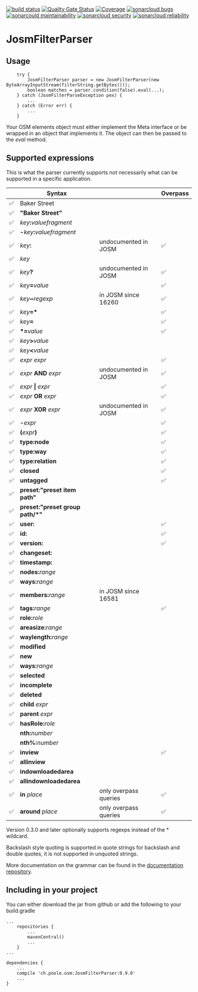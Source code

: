 [![build status](https://github.com/simonpoole/JosmFilterParser/actions/workflows/javalib.yml/badge.svg)](https://github.com/simonpoole/JosmFilterParser/actions) [![Quality Gate Status](https://sonarcloud.io/api/project_badges/measure?project=JosmFilterParser&metric=alert_status)](https://sonarcloud.io/dashboard?id=JosmFilterParser) [![Coverage](https://sonarcloud.io/api/project_badges/measure?project=JosmFilterParser&metric=coverage)](https://sonarcloud.io/dashboard?id=JosmFilterParser) [![sonarcloud bugs](https://sonarcloud.io/api/project_badges/measure?project=JosmFilterParser&metric=bugs)](https://sonarcloud.io/component_measures?id=JosmFilterParser&metric=bugs) [![sonarcould maintainability](https://sonarcloud.io/api/project_badges/measure?project=JosmFilterParser&metric=sqale_rating)](https://sonarcloud.io/component_measures?id=JosmFilterParser&metric=Maintainability) [![sonarcloud security](https://sonarcloud.io/api/project_badges/measure?project=JosmFilterParser&metric=security_rating)](https://sonarcloud.io/component_measures?id=JosmFilterParser&metric=Security) [![sonarcloud reliability](https://sonarcloud.io/api/project_badges/measure?project=JosmFilterParser&metric=reliability_rating)](https://sonarcloud.io/component_measures?id=JosmFilterParser&metric=Reliability)

# JosmFilterParser


## Usage

        try {
            JosmFilterParser parser = new JosmFilterParser(new ByteArrayInputStream(filterString.getBytes()));
            boolean matches = parser.condition(false).eval(...);
        } catch (JosmFilterParseException pex) {
            ...
        } catch (Error err) {
            ...
        }
        
Your OSM elements object must either implement the Meta interface or be wrapped in an object that implements it. The object can then be passed to the _eval_ method.

## Supported expressions

This is what the parser currently supports not necessarily what can be supported in a specific application.

|    |Syntax                          |                       | Overpass |
|--- |------------------------------- |---------------------- |----------|
|✅| Baker Street                        |                      |          |
|✅| __"Baker Street"__                 |                       |         | 
|✅| _key_**:**_valuefragment_          |                       |         |
|✅| **-**_key_**:**_valuefragment_      |                       |         |
|✅| _key_**:**                           | undocumented in JOSM | ✅                    |
|✅| _key_                              |                       |         | 
|✅| _key_**?**                           | undocumented in JOSM | ✅                     |
|✅| _key_**=**_value_                  |                       | ✅                         |
|✅| _key_**~**_regexp_                 | in JOSM since 16260   | ✅                          | 
|✅| *key*__=*__                         |                       | ✅                         | 
|✅| _key_**=**                          |                       | ✅                        |    
|✅| __*=__*value*                       |                       | ✅                        | 
|✅| _key_**>**_value_                  |                       |         |
|✅| _key_**<**_value_                  |                       |         |
|✅|_expr_ _expr_                        |                       | ✅                       |
|✅|_expr_ __AND__ _expr_               | undocumented in JOSM   | ✅                       |
|✅|_expr_ __&#124;__ _expr_             |                       | ✅                      | 
|✅|_expr_ __OR__ _expr_                 |                       | ✅                     | 
|✅|_expr_ __XOR__ _expr_                 | undocumented in JOSM | ✅                      |
|✅|__-__*expr*                           |                        | ✅                     | 
|✅|__(__*expr*__)__                      |                        | ✅                      | 
|✅|__type:node__                        |                        | ✅                    | 
|✅|__type:way__                         |                        | ✅                   | 
|✅|__type:relation__                    |                        | ✅                   | 
|✅|__closed__                           |                        | ✅                  | 
|✅|__untagged__                         |                        | ✅                   |
|✅|__preset:"__preset item path__"__    |                        |        | 
|✅|__preset:"__preset group path/*__"__ |                        |        | 
|✅|__user:__                            |                        | ✅                   |
|✅|__id:__                              |                        | ✅                   | 
|✅|__version:__                         |                        | ✅                  |
|✅|__changeset:__                       |                        |        |
|✅|__timestamp:__                       |                        |        |
|✅|__nodes:__*range*                    |                        |        |
|✅|__ways:__*range*                     |                        |        |
|✅|__members:__*range*                  | in JOSM since 16581    |        |
|✅|__tags:__*range*                     |                        | ✅                   |
|✅|__role:__*role*                      |                        |        |
|✅|__areasize:__*range*                 |                        |        |
|✅|__waylength:__*range*                |                        |        |
|✅|__modified__                         |                        |        |
|✅|__new__                              |                        |        |
|✅|__ways:__*range*                     |                        |        |
|✅|__selected__                         |                        |        |
|✅|__incomplete__                       |                        |        |
|✅|__deleted__                          |                        |        |
|✅|__child__ _expr_                    |                         |        |
|✅|__parent__ _expr_                   |                         |        |
|✅|__hasRole:__*role*                   |                        |        |
||__nth:__*number*                    |                         |        |
||__nth%:__*number*                   |                         |       |
|✅|__inview__                           |                        | ✅                 |
|✅|__allinview__                        |                        |        |
|✅|__indownloadedarea__                 |                        |        |
|✅|__allindownloadedarea__              |                        |        |
|✅|__in__ *place*                       | only overpass queries  | ✅                 |
|✅|__around__ *place*                   | only overpass queries  | ✅                   |

Version 0.3.0 and later optionally supports regexps instead of the * wildcard.

Backslash style quoting is supported in quote strings for backslash and double quotes, it is not supported in unquoted strings.

More documentation on the grammar can be found in the [documentation repository](https://github.com/simonpoole/JosmFilterDoc).

## Including in your project

You can either download the jar from github or add the following to your build.gradle

	...
	    repositories {
	        ...   
	        mavenCentral()
	        ...              
	    }
	...
	
	dependencies {
	    ...
	    compile 'ch.poole.osm:JosmFilterParser:0.9.0'
	    ...
	}
